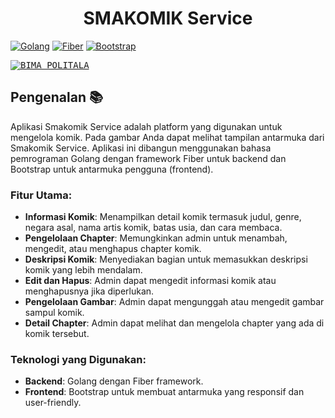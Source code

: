 <p align="center"></p>

<h1 align="center">
   <a  target="_blank" align="center">
      SMAKOMIK Service
   </a>
</h1>


[![Golang](https://img.shields.io/badge/Golang-v1.19-blue)](https://golang.org/doc/go1.19) [![Fiber](https://img.shields.io/badge/Fiber-v2.21-green)](https://docs.gofiber.io/guide/v2) [![Bootstrap](https://img.shields.io/badge/Bootstrap-v5.3-purple)](https://getbootstrap.com/docs/5.3/getting-started/introduction/)


<kbd>[![BIMA POLITALA](https://imgur.com/6IC0s64.png)](https://imgur.com/6IC0s64.png)</kbd>

## Pengenalan 📚

Aplikasi Smakomik Service adalah platform yang digunakan untuk mengelola komik. Pada gambar Anda dapat melihat tampilan antarmuka dari Smakomik Service. Aplikasi ini dibangun menggunakan bahasa pemrograman Golang dengan framework Fiber untuk backend dan Bootstrap untuk antarmuka pengguna (frontend).

### Fitur Utama:
- **Informasi Komik**: Menampilkan detail komik termasuk judul, genre, negara asal, nama artis komik, batas usia, dan cara membaca.
- **Pengelolaan Chapter**: Memungkinkan admin untuk menambah, mengedit, atau menghapus chapter komik.
- **Deskripsi Komik**: Menyediakan bagian untuk memasukkan deskripsi komik yang lebih mendalam.
- **Edit dan Hapus**: Admin dapat mengedit informasi komik atau menghapusnya jika diperlukan.
- **Pengelolaan Gambar**: Admin dapat mengunggah atau mengedit gambar sampul komik.
- **Detail Chapter**: Admin dapat melihat dan mengelola chapter yang ada di komik tersebut.

### Teknologi yang Digunakan:
- **Backend**: Golang dengan Fiber framework.
- **Frontend**: Bootstrap untuk membuat antarmuka yang responsif dan user-friendly.